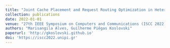 ```yaml
---
title: "Joint Cache Placement and Request Routing Optimization in Heterogeneous Cellular Networks"
collection: publications
date: 2022-01-01
venue: "27th IEEE Symposium on Computers and Communications (ISCC 2022) "
authors: "Marisangila Alves, Guilherme Piêgas Koslovski"
paperurl: 'http://gkoslovski.github.io'
doi: 'https://iscc2022.unipi.gr'
---
```

